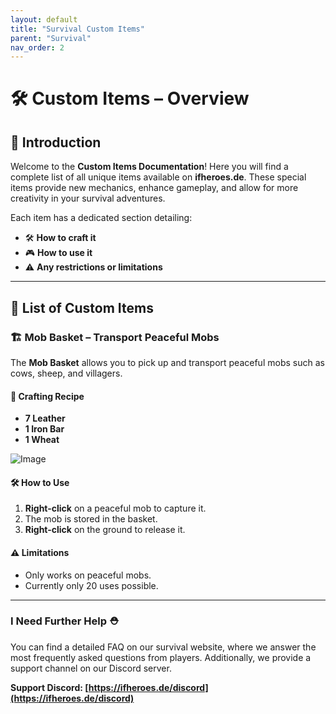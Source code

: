 ```yaml
---
layout: default
title: "Survival Custom Items"
parent: "Survival"
nav_order: 2
---
```




# 🛠️ Custom Items – Overview

## 📖 Introduction  
Welcome to the **Custom Items Documentation**! Here you will find a complete list of all unique items available on **ifheroes.de**. These special items provide new mechanics, enhance gameplay, and allow for more creativity in your survival adventures.

Each item has a dedicated section detailing:  
- 🛠️ **How to craft it**  
- 🎮 **How to use it**  
- ⚠️ **Any restrictions or limitations**  

---

## 📜 List of Custom Items  

### 🏗️ Mob Basket – Transport Peaceful Mobs  
The **Mob Basket** allows you to pick up and transport peaceful mobs such as cows, sheep, and villagers.

#### 🔹 Crafting Recipe  
- **7 Leather**  
- **1 Iron Bar**  
- **1 Wheat**  

![Image](https://github.com/user-attachments/assets/4c122f82-ff10-4010-adba-2e613c85e8f9)


#### 🛠️ How to Use  
1. **Right-click** on a peaceful mob to capture it.  
2. The mob is stored in the basket.  
3. **Right-click** on the ground to release it.  

#### ⚠️ Limitations  
- Only works on peaceful mobs.  
- Currently only 20 uses possible.

---

### **I Need Further Help ⛑️**

You can find a detailed FAQ on our survival website, where we answer the most frequently asked questions from players. Additionally, we provide a support channel on our Discord server.

**Support Discord: [https://ifheroes.de/discord](https://ifheroes.de/discord)**

